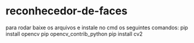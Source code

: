 # reconhecedor-de-faces

para rodar baixe os arquivos e instale no cmd os seguintes comandos:
pip install opencv
pip opencv_contrib_python
pip install cv2
